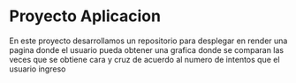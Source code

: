 # Proyecto Aplicacion

En este proyecto desarrollamos un repositorio para desplegar en render una pagina donde el usuario pueda obtener una grafica donde se comparan las veces que se obtiene cara y cruz de acuerdo al numero de intentos que el usuario ingreso
